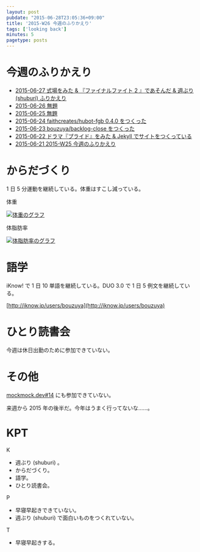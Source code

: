 ```yaml
---
layout: post
pubdate: "2015-06-28T23:05:36+09:00"
title: '2015-W26 今週のふりかえり'
tags: ['looking back']
minutes: 5
pagetype: posts
---
```

# 今週のふりかえり

- [2015-06-27 式場をみた & 『ファイナルファイト 2 』であそんだ & 週ぶり (shuburi) ふりかえり][2015-06-27]
- [2015-06-26 無題][2015-06-26]
- [2015-06-25 無題][2015-06-25]
- [2015-06-24 faithcreates/hubot-fgb 0.4.0 をつくった][2015-06-24]
- [2015-06-23 bouzuya/backlog-close をつくった][2015-06-23]
- [2015-06-22 ドラマ『プライド』をみた & Jekyll でサイトをつくっている][2015-06-22]
- [2015-06-21 2015-W25 今週のふりかえり][2015-06-21]

# からだづくり

1 日 5 分運動を継続している。体重はすこし減っている。

体重

[![体重のグラフ][graph-weight-img]][graph-weight-url]

体脂肪率

[![体脂肪率のグラフ][graph-percent-img]][graph-percent-url]

# 語学

iKnow! で 1 日 10 単語を継続している。DUO 3.0 で 1 日 5 例文を継続している。

[http://iknow.jp/users/bouzuya](http://iknow.jp/users/bouzuya)

# ひとり読書会

今週は休日出勤のために参加できていない。

# その他

[mockmock.dev#14](http://mockmock.connpass.com/event/16720/) にも参加できていない。

来週から 2015 年の後半だ。今年はうまく行ってないな……。

# KPT

K

- 週ぶり (shuburi) 。
- からだづくり。
- 語学。
- ひとり読書会。

P

- 早寝早起きできていない。
- 週ぶり (shuburi) で面白いものをつくれていない。

T

- 早寝早起きする。

[2015-06-27]: http://blog.bouzuya.net/2015/06/27/
[2015-06-26]: http://blog.bouzuya.net/2015/06/26/
[2015-06-25]: http://blog.bouzuya.net/2015/06/25/
[2015-06-24]: http://blog.bouzuya.net/2015/06/24/
[2015-06-23]: http://blog.bouzuya.net/2015/06/23/
[2015-06-22]: http://blog.bouzuya.net/2015/06/22/
[2015-06-21]: http://blog.bouzuya.net/2015/06/21/
[graph-percent-img]: http://graph.hatena.ne.jp/bouzuya/graph?graphname=percent&startdate=2015-01-01&enddate=2015-06-28
[graph-percent-url]: http://graph.hatena.ne.jp/bouzuya/percent/?startdate=2015-01-01&enddate=2015-06-28
[graph-weight-img]: http://graph.hatena.ne.jp/bouzuya/graph?graphname=weight&startdate=2015-01-01&enddate=2015-06-28
[graph-weight-url]: http://graph.hatena.ne.jp/bouzuya/weight/?startdate=2015-01-01&enddate=2015-06-28
[shuburi]: http://shuburi.org
